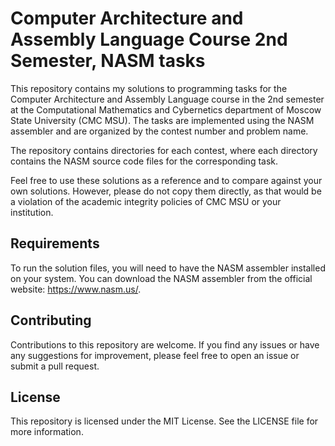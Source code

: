 # Computer Architecture and Assembly Language Course 2nd Semester, NASM tasks

This repository contains my solutions to programming tasks for the Computer Architecture and Assembly Language course in the 2nd semester at the Computational Mathematics and Cybernetics department of Moscow State University (CMC MSU). The tasks are implemented using the NASM assembler and are organized by the contest number and problem name.

The repository contains directories for each contest, where each directory contains the NASM source code files for the corresponding task.

Feel free to use these solutions as a reference and to compare against your own solutions. However, please do not copy them directly, as that would be a violation of the academic integrity policies of CMC MSU or your institution.

## Requirements

To run the solution files, you will need to have the NASM assembler installed on your system. You can download the NASM assembler from the official website: https://www.nasm.us/.

## Contributing

Contributions to this repository are welcome. If you find any issues or have any suggestions for improvement, please feel free to open an issue or submit a pull request.

## License

This repository is licensed under the MIT License. See the LICENSE file for more information.